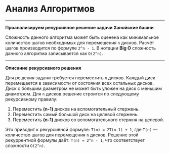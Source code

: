 # Анализ Алгоритмов
___
**Проанализируем рекурсивное решение задачи Ханойские башни**

Сложность данного алгоритма может быть оценена как минимальное
количество шагов необходимых для перемещения `n` дисков.
Расчёт шагов производится по формуле `2^n - 1`.
В нотации **Big O** сложность данного алгоритма записывается как `O(2^n)`.

---
**Описание рекурсивного решения**

Для решения задачи требуется переместить `n` дисков. Каждый диск
перемещается в зависимости от состояния всех остальных дисков.
Диск с большим диаметром не может быть уложен на диск с меньшим диаметром.
Для `n` дисков решение строится по следующему рекурсивному правилу:

1. Переместить **(n-1)** дисков на вспомогательный стержень.
2. Переместить самый большой диск на целевой стержень.
3. Переместить **(n-1)** дисков со вспомогательного стержня на целевой.

Это приводит к рекурсивной формуле: `T(n) = 2T(n-1) + 1`, где `T(n)` — количество
шагов для перемещения `n` дисков. Решение этой рекуррентной формулы даёт: 
`T(n) = 2^n - 1`, что соответствует сложности `O(2^n)`.